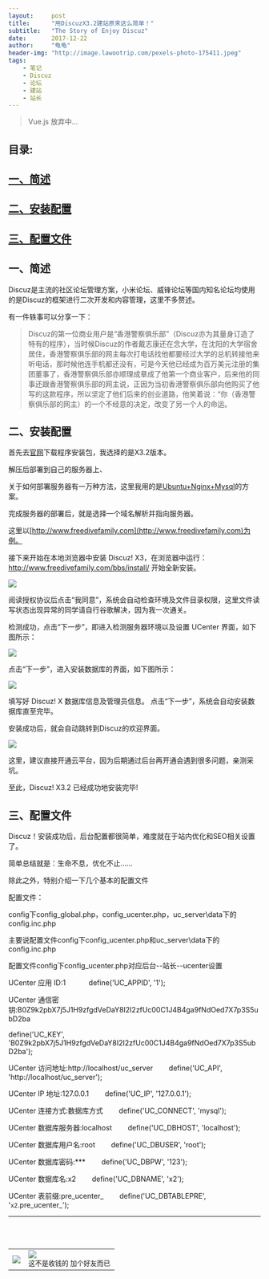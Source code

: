 ```yaml
---
layout:     post
title:      "用DiscuzX3.2建站原来这么简单！"
subtitle:   "The Story of Enjoy Discuz"
date:       2017-12-22
author:     "龟龟"
header-img: "http://image.lawootrip.com/pexels-photo-175411.jpeg"
tags:
    - 笔记
    - Discuz
    - 论坛
    - 建站
    - 站长
---
```


>Vue.js 放弃中...



## **目录:**

## [一、简述](#0)

## [二、安装配置](#1)

## [三、配置文件](#2)


<p id="0"></p>

## 一、简述


Discuz是主流的社区论坛管理方案，小米论坛、威锋论坛等国内知名论坛均使用的是Discuz的框架进行二次开发和内容管理，这里不多赘述。

有一件轶事可以分享一下：

>Discuz的第一位商业用户是“香港警察俱乐部”（Discuz亦为其量身订造了特有的程序），当时候Discuz的作者戴志康还在念大学，在沈阳的大学宿舍居住，香港警察俱乐部的网主每次打电话找他都要经过大学的总机转接他来听电话，那时候他连手机都还没有，可是今天他已经成为百万美元注册的集团董事了，香港警察俱乐部亦顺理成章成了他第一个商业客户，后来他的同事还跟香港警察俱乐部的网主说，正因为当初香港警察俱乐部向他购买了他写的这款程序，所以坚定了他们后来的创业道路，他笑着说：“你（香港警察俱乐部的网主）的一个不经意的决定，改变了另一个人的命运。

<p id="1"></p>

## 二、安装配置


首先去[官网](http://www.discuz.net/forum-10-1.html)下载程序安装包，我选择的是X3.2版本。

解压后部署到自己的服务器上、

关于如何部署服务器有一万种方法，这里我用的是[Ubuntu+Nginx+Mysql](https://blog.izgq.net/archives/763/)的方案。

完成服务器的部署后，就是选择一个域名解析并指向服务器。

这里以[http://www.freedivefamily.com](http://www.freedivefamily.com)为例。

接下来开始在本地浏览器中安装 Discuz! X3，在浏览器中运行： http://www.freedivefamily.com/bbs/install/ 开始全新安装。


![](http://www.discuz.net/data/attachment/forum/201304/28/133039m7f83jye3fsqgf0q.gif.thumb.jpg)

阅读授权协议后点击“我同意”，系统会自动检查环境及文件目录权限，这里文件读写状态出现异常的同学请自行谷歌解决，因为我一次通关。

检测成功，点击“下一步”，即进入检测服务器环境以及设置 UCenter 界面，如下图所示：

![](http://www.discuz.net/data/attachment/forum/201304/28/133039wn8cihhf1fk8chnk.gif.thumb.jpg)

点击“下一步”，进入安装数据库的界面，如下图所示：

![](http://www.discuz.net/data/attachment/forum/201304/28/133040b7b3g7z7b7urg2bp.gif.thumb.jpg)

填写好 Discuz! X 数据库信息及管理员信息。
点击“下一步”，系统会自动安装数据库直至完毕。

安装成功后，就会自动跳转到Discuz的欢迎界面。

![](http://www.discuz.net/data/attachment/forum/201304/28/133041r7g9ux7geq557rx7.gif.thumb.jpg)

这里，建议直接开通云平台，因为后期通过后台再开通会遇到很多问题，亲测采坑。

至此，Discuz! X3.2 已经成功地安装完毕!

<p id="2"></p>

## 三、配置文件

Discuz！安装成功后，后台配置都很简单，难度就在于站内优化和SEO相关设置了。

简单总结就是：生命不息，优化不止……

除此之外，特别介绍一下几个基本的配置文件

配置文件：

config下config_global.php，config_ucenter.php，uc_server\data下的config.inc.php

主要说配置文件config下config_ucenter.php和uc_server\data下的config.inc.php

配置文件config下config_ucenter.php对应后台--站长--ucenter设置

UCenter 应用 ID:1 　　　define('UC_APPID', '1');

UCenter 通信密钥:B0Z9k2pbX7j5J1H9zfgdVeDaY8I2I2zfUc00C1J4B4ga9fNdOed7X7p3S5ubD2ba

define('UC_KEY', 'B0Z9k2pbX7j5J1H9zfgdVeDaY8I2I2zfUc00C1J4B4ga9fNdOed7X7p3S5ubD2ba');

UCenter 访问地址:http://localhost/uc_server 　　define('UC_API', 'http://localhost/uc_server');

UCenter IP 地址:127.0.0.1 　　define('UC_IP', '127.0.0.1');

UCenter 连接方式:数据库方式 　　define('UC_CONNECT', 'mysql');

UCenter 数据库服务器:localhost 　　define('UC_DBHOST', 'localhost');

UCenter 数据库用户名:root 　　define('UC_DBUSER', 'root');

UCenter 数据库密码:***　　 define('UC_DBPW', '123');

UCenter 数据库名:x2 　　define('UC_DBNAME', 'x2');

UCenter 表前缀:pre_ucenter_ 　　define('UC_DBTABLEPRE', '`x2`.pre_ucenter_');


----
<br />
<br />
<table>
<tr>
<td>
<img src="http://image.lawootrip.com/0%20%2837%29.gif"> </td>
<td>
<img src="http://image.lawootrip.com/1490924677.png"><div><small class="img-hint">这不是收钱的  加个好友而已</small></div></td>
</tr>
</table>
